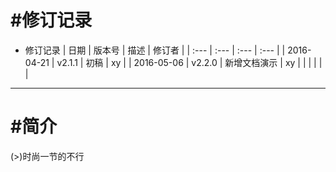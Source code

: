 # \#修订记录

* 修订记录
  | 日期 | 版本号 | 描述 | 修订者 |
  | :--- | :--- | :--- | :--- |
  | 2016-04-21 | v2.1.1 | 初稿 | xy |
  | 2016-05-06 | v2.2.0 | 新增文档演示 | xy |
  |  |  |  |  |

---

# \#简介

\(&gt;\)时尚一节的不行

